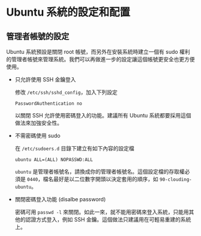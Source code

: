 # Ubuntu 系統的設定和配置

## 管理者帳號的設定

Ubuntu 系統預設是關閉 root 帳號，而另外在安裝系統時建立一個有 sudo 權利的管理者帳號來管理系統。我們可以再做進一步的設定讓這個帳號更安全也更方便使用。

  - 只允許使用 SSH 金鑰登入

    修改 `/etc/ssh/sshd_config`，加入下列設定

        PasswordAuthentication no

    以關閉 SSH 允許使用密碼登入的功能。建議所有 Ubuntu 系統都要採用這個做法來加強安全性。

  - 不需密碼使用 sudo

    在 `/etc/sudoers.d` 目錄下建立有如下內容的設定檔

        ubuntu ALL=(ALL) NOPASSWD:ALL

    `ubuntu` 是管理者帳號名，請換成你的管理者帳號名。這個設定檔的存取權必須是 `0440`，檔名最好是以二位數字開頭以決定套用的順序，如 `90-clouding-ubuntu`。

  - 關閉密碼登入功能 (disalbe password)

    密碼可用 `passwd -l` 來關閉。如此一來，就不能用密碼來登入系統，只能用其他的認證方式登入，例如 SSH 金鑰。這個做法只建議用在可輕易重建的系統上。
    
